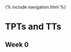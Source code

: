 {% include navigation.html %}

# TPTs and TTs

## Week 0
<!-- [Link to Replit](https://replit.com/@arushi10/individual) -->

<!-- <iframe frameborder="0" width="100%" height="500px" src="https://replit.com/@arushi10/individual?lite=true"></iframe> -->

<!-- <iframe frameborder="0" width="100%" height="500px" src="https://replit.com/@arushi10/individual?embed=true"></iframe> -->
